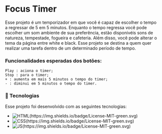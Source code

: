 # Focus Timer 

Esse projeto é um temporizador em que você é capaz de escolher o tempo a regressar de 5 em 5 minutos. Enquanto o tempo regressa você pode escolher um som ambiente de sua preferência, estão disponivéis sons de natureza, tempestade, fogueira e cafeteria. Além disso, você pode alterar o tema da página entre white e black.
Esse projeto se destina a quem quer realizar uma tarefa dentro de um determinado período de tempo.

### Funcionalidades esperadas dos botões:

    Play : aciona o timer;
    Stop : para o timer;
    + : aumenta em mais 5 minutos o tempo do timer;
    - : diminui em 5 minutos o tempo do timer.
    
 ###   	&#128640; Tecnologias
Esse projeto foi desenvolvido com as seguintes tecnologias:

- ![HTML(https://img.shields.io/badge/License-MIT-green.svg)](https://camo.githubusercontent.com/c8d13e1c596a6726b1da8475a9299fac133f95ef009083b48be01f975a44987e/68747470733a2f2f696d672e736869656c64732e696f2f62616467652f2d48544d4c2d3035313232413f7374796c653d666c6174266c6f676f3d48544d4c35)
- ![CSS(https://img.shields.io/badge/License-MIT-green.svg)](https://camo.githubusercontent.com/d738d76484d50c8345c2d01e39364b707285bc7936140858e7909dfe6424efb2/68747470733a2f2f696d672e736869656c64732e696f2f62616467652f2d4353532d3035313232413f7374796c653d666c6174266c6f676f3d43535333266c6f676f436f6c6f723d313537324236)
- ![JS(https://img.shields.io/badge/License-MIT-green.svg)](https://camo.githubusercontent.com/6e8ce928be6e5866e27140eb0bb25479b52137d75ee0196e7b67c91038a9abc3/68747470733a2f2f696d672e736869656c64732e696f2f62616467652f2d4a6176615363726970742d3035313232413f7374796c653d666c6174266c6f676f3d6a617661736372697074)

